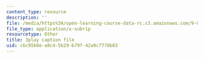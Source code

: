```yaml
---
content_type: resource
description: ''
file: /media/https%3A/open-learning-course-data-rc.s3.amazonaws.com/9-00-introduction-to-psychology-fall-2004/c6c95b8ea8c45b29b79f42a9c7770b03_10495.vtt
file_type: application/x-subrip
resourcetype: Other
title: 3play caption file
uid: c6c95b8e-a8c4-5b29-b79f-42a9c7770b03
---
```

